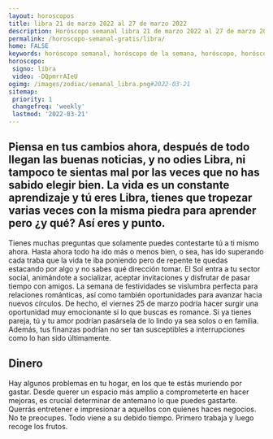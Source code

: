 ```yaml
---
layout: horoscopos
title: libra 21 de marzo 2022 al 27 de marzo 2022 
description: Horóscopo semanal libra 21 de marzo 2022 al 27 de marzo 2022. Piensa en tus cambios ahora, después de todo llegan las buenas noticias, y no odies Libra, ni tampoco te sientas mal por las veces que no has sabido elegir bien. La vida es un constante aprendizaje y tú eres Libra, tienes que tropezar varias veces con la misma piedra para aprender pero ¿y qué? Así eres y punto.
permalink: /horoscopo-semanal-gratis/libra/
home: FALSE
keywords: horóscopo semanal, horóscopo de la semana, horóscopo, horóscopo gratis,horóscopos, horóscopo esperanza gracia, horoscopos libra la semana, horóscopos gratis, Tarot, Astrologia, Zodíaco, libra, horoscopo gratis, semanal
horoscopo:
 signo: libra
 video: -DQpmrrAIeU
ogimg: /images/zodiac/semanal_libra.png#2022-03-21
sitemap:
 priority: 1
 changefreq: 'weekly'
 lastmod: '2022-03-21'
---
```




## Piensa en tus cambios ahora, después de todo llegan las buenas noticias, y no odies Libra, ni tampoco te sientas mal por las veces que no has sabido elegir bien. La vida es un constante aprendizaje y tú eres Libra, tienes que tropezar varias veces con la misma piedra para aprender pero ¿y qué? Así eres y punto.

Tienes muchas preguntas que solamente puedes contestarte tú a ti mismo ahora. 
Hasta ahora todo ha ido más o menos bien, o sea, has ido superando cada traba que la vida te iba poniendo pero de repente te quedas estacando por algo y no sabes qué dirección tomar.
El Sol entra a tu sector social, animándote a socializar, aceptar invitaciones y disfrutar de pasar tiempo con amigos. La semana de festividades se vislumbra perfecta para relaciones románticas, así como también oportunidades para avanzar hacia nuevos círculos. De hecho, el viernes 25 de marzo podría hacer surgir una oportunidad muy emocionante si lo que buscas es romance. Si ya tienes pareja, tú y tu amor podrían pasársela de lo lindo ya sea solos o en familia. Además, tus finanzas podrían no ser tan susceptibles a interrupciones como lo han sido últimamente.

## Dinero

Hay algunos problemas en tu hogar, en los que te estás muriendo por gastar. Desde querer un espacio más amplio a comprometerte en hacer mejoras, es crucial determinar de antemano lo que puedes gastarte. Querrás entretener e impresionar a aquellos con quienes haces negocios. No te preocupes. Todo viene a su debido tiempo. Primero trabaja y luego recoge los frutos.